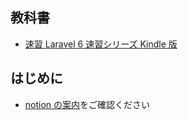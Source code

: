 ## 教科書

- [速習 Laravel 6 速習シリーズ Kindle 版](https://www.amazon.co.jp/dp/b07xc2ql4m)

## はじめに

- [notion の案内](https://www.notion.so/codegym/Laravel-5158254eedd9481baea7cde3ab6585dd)をご確認ください
